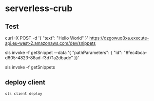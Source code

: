 # serverless-crub

## Test

curl -X POST -d '{ "text": "Hello World" }' https://dzgowuq3xa.execute-api.eu-west-2.amazonaws.com/dev/snippets

sls invoke -f getSnippet --data '{ "pathParameters": { "id": "8fec4bca-d605-4823-88ad-f3d71a2dbadc" }}'  

sls invoke -f getSnippets

## deploy client

`sls client deploy`